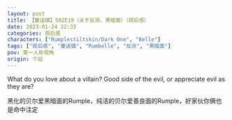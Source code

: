 ```yaml
---
layout: post
title: 【童话镇】S02E19（关于反派、黑暗面）（观后感）
date: 2023-01-24 22:33
categories: 观后感
characters: ["Rumplestiltskin/Dark One", "Belle"]
tags: ["观后感", "童话镇", "Rumbelle", "反派", "黑暗面"]
pov: 第一人称视角
origin: 个站
---
```


What do you love about a villain? Good side of the evil, or appreciate evil as they are?

黑化的贝尔爱黑暗面的Rumple，纯洁的贝尔爱善良面的Rumple，好家伙你俩也是命中注定

